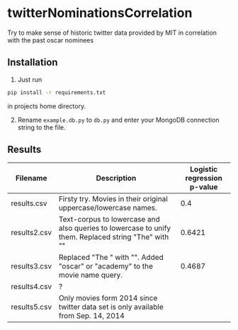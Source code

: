 # twitterNominationsCorrelation
Try to make sense of historic twitter data provided by MIT in correlation with the past oscar nominees

## Installation

1) Just run 

```bash
pip install -r requirements.txt
```

in projects home directory.

2) Rename `example.db.py` to `db.py` and enter your MongoDB connection string to the file.

## Results

<table>
	<thead>
		<tr>
			<th>Filename</th>
			<th>Description</th>
			<th>Logistic regression p-value</th>
		</tr>
	</thead>
	<tr>
		<td>results.csv</td>
		<td>Firsty try. Movies in their original uppercase/lowercase names.</td>
		<td>0.4</td>
	</tr>
	<tr>
		<td>results2.csv</td>
		<td>Text-corpus to lowercase and also queries to lowercase to unify them. Replaced string "The" with ""</td>
		<td>0.6421</td>
	</tr>
	<tr>
		<td>results3.csv</td>
		<td>Replaced "The " with "". Added "oscar" or "academy" to the movie name query.</td>
		<td>0.4687</td>
	</tr>
	<tr>
		<td>results4.csv</td>
		<td>?</td>
		<td></td>
	</tr>
	<tr>
		<td>results5.csv</td>
		<td>Only movies form 2014 since twitter data set is only available from Sep. 14, 2014</td>
		<td></td>
	</tr>
</table>
